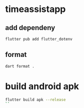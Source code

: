 # timeassistapp

## add dependeny

```bash
flutter pub add flutter_dotenv
```

## format

```bash
dart format .
```

# build android apk

```bash
flutter build apk --release
``